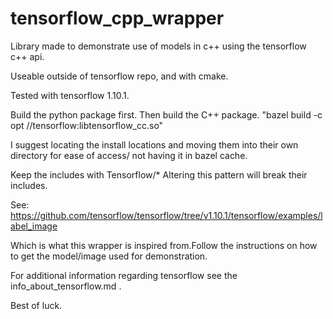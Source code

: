 # tensorflow_cpp_wrapper
Library made to demonstrate use of models in c++ using the tensorflow c++ api. 

Useable outside of tensorflow repo, and with cmake.

Tested with tensorflow 1.10.1.

Build the python package first.
Then build the C++ package. "bazel build -c opt //tensorflow:libtensorflow_cc.so"

I suggest locating the install locations and moving them into their own directory for ease of access/ not having it in bazel cache.

Keep the includes with Tensorflow/*
Altering this pattern will break their includes.


See: 
https://github.com/tensorflow/tensorflow/tree/v1.10.1/tensorflow/examples/label_image

Which is what this wrapper is inspired from.Follow the instructions on how to get the model/image used for demonstration.

For additional information regarding tensorflow see the info_about_tensorflow.md . 

Best of luck.
